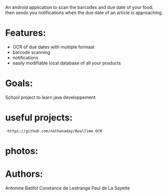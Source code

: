 An android application to scan the barcodes and due date of your food, then sends you notifications when the due date of an article is approaching. 

# Features:
- OCR of due dates with multiple formaat
- barcode scanning
- notifications
- easily modifiable local database of all your products

# Goals:
School project to learn java developpement

# useful projects:
    -https://github.com/nathanaday/RealTime-OCR

# photos:

# Authors: 
Antonine Batifol
Constance de Lestrange
Paul de La Sayette
